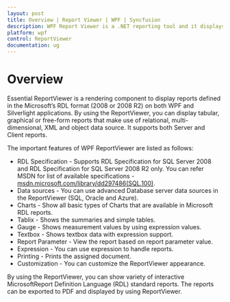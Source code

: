 ```yaml
---
layout: post
title: Overview | Report Viewer | WPF | Syncfusion
description: WPF Report Viewer is a .NET reporting tool and it displays SSRS, RDL, and RDLC reports containing parameters, tables, charts, and more, like Microsoft Report Viewer. 
platform: wpf
control: ReportViewer
documentation: ug
---
```


# Overview

Essential ReportViewer is a rendering component to display reports defined in the Microsoft’s RDL format (2008 or 2008 R2) on both WPF and Silverlight applications. By using the ReportViewer, you can display tabular, graphical or free-form reports that make use of relational, multi-dimensional, XML and object data source.  It supports both Server and Client reports.

The important features of WPF ReportViewer are listed as follows:

* RDL Specification - Supports RDL Specification for SQL Server 2008 and RDL Specification for SQL Server 2008 R2 only. You can refer MSDN for list of available specifications - [msdn.microsoft.com/library/dd297486(SQL.100)](https://msdn.microsoft.com/library/dd297486(SQL.100).aspx).
* Data sources - You can use advanced Database server data sources in the ReportViewer (SQL, Oracle and Azure).
* Charts - Show all basic types of Charts that are available in Microsoft RDL reports.
* Tablix - Shows the summaries and simple tables.
* Gauge - Shows measurement values by using expression values.
* Textbox - Shows textbox data with expression support.
* Report Parameter - View the report based on report parameter value.
* Expression - You can use expression to handle reports.
* Printing - Prints the assigned document.
* Customization - You can customize the ReportViewer appearance.

By using the ReportViewer, you can show variety of interactive MicrosoftReport Definition Language (RDL) standard reports. The reports can be exported to PDF and displayed by using ReportViewer.

